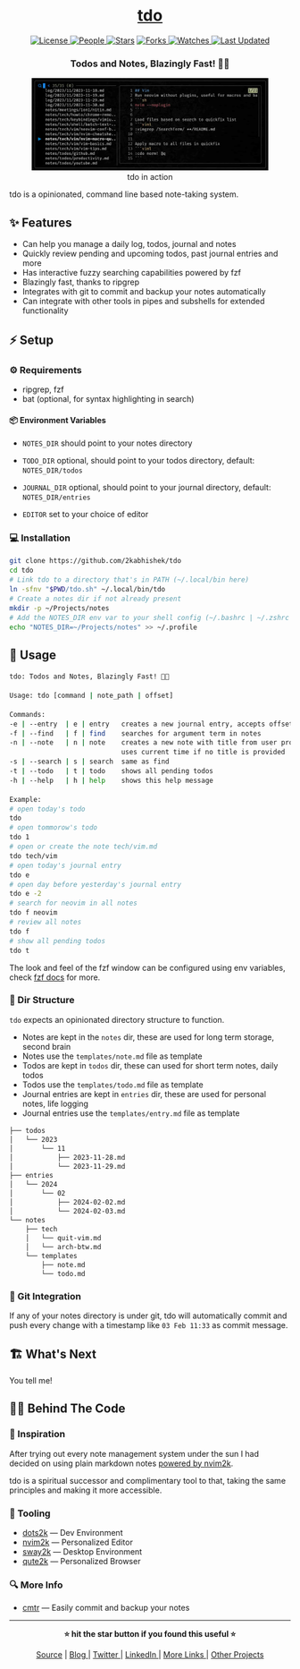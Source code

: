 <div align = "center">

<h1><a href="https://github.com/2kabhishek/tdo">tdo</a></h1>

<a href="https://github.com/2KAbhishek/tdo/blob/main/LICENSE">
<img alt="License" src="https://img.shields.io/github/license/2kabhishek/tdo?style=flat&color=eee&label="> </a>

<a href="https://github.com/2KAbhishek/tdo/graphs/contributors">
<img alt="People" src="https://img.shields.io/github/contributors/2kabhishek/tdo?style=flat&color=ffaaf2&label=People"> </a>

<a href="https://github.com/2KAbhishek/tdo/stargazers">
<img alt="Stars" src="https://img.shields.io/github/stars/2kabhishek/tdo?style=flat&color=98c379&label=Stars"></a>

<a href="https://github.com/2KAbhishek/tdo/network/members">
<img alt="Forks" src="https://img.shields.io/github/forks/2kabhishek/tdo?style=flat&color=66a8e0&label=Forks"> </a>

<a href="https://github.com/2KAbhishek/tdo/watchers">
<img alt="Watches" src="https://img.shields.io/github/watchers/2kabhishek/tdo?style=flat&color=f5d08b&label=Watches"> </a>

<a href="https://github.com/2KAbhishek/tdo/pulse">
<img alt="Last Updated" src="https://img.shields.io/github/last-commit/2kabhishek/tdo?style=flat&color=e06c75&label="> </a>

<h3>Todos and Notes, Blazingly Fast! 📃🚀</h3>

<figure>
  <img src="images/screenshot.jpg" alt="tdo in action">
  <br/>
  <figcaption>tdo in action</figcaption>
</figure>

</div>

tdo is a opinionated, command line based note-taking system.

## ✨ Features

- Can help you manage a daily log, todos, journal and notes
- Quickly review pending and upcoming todos, past journal entries and more
- Has interactive fuzzy searching capabilities powered by fzf
- Blazingly fast, thanks to ripgrep
- Integrates with git to commit and backup your notes automatically
- Can integrate with other tools in pipes and subshells for extended functionality

## ⚡ Setup

### ⚙️ Requirements

- ripgrep, fzf
- bat (optional, for syntax highlighting in search)

#### 📦 Environment Variables

- `NOTES_DIR` should point to your notes directory
- `TODO_DIR` optional, should point to your todos directory, default: `NOTES_DIR/todos`
- `JOURNAL_DIR` optional, should point to your journal directory, default: `NOTES_DIR/entries`

- `EDITOR` set to your choice of editor

### 💻 Installation

```bash
git clone https://github.com/2kabhishek/tdo
cd tdo
# Link tdo to a directory that's in PATH (~/.local/bin here)
ln -sfnv "$PWD/tdo.sh" ~/.local/bin/tdo
# Create a notes dir if not already present
mkdir -p ~/Projects/notes
# Add the NOTES_DIR env var to your shell config (~/.bashrc | ~/.zshrc | ~/.profile)
echo "NOTES_DIR=~/Projects/notes" >> ~/.profile
```

## 🚀 Usage

```bash
tdo: Todos and Notes, Blazingly Fast! 📃🚀

Usage: tdo [command | note_path | offset]

Commands:
-e | --entry  | e | entry   creates a new journal entry, accepts offset
-f | --find   | f | find    searches for argument term in notes
-n | --note   | n | note    creates a new note with title from user prompt
                            uses current time if no title is provided
-s | --search | s | search  same as find
-t | --todo   | t | todo    shows all pending todos
-h | --help   | h | help    shows this help message

Example:
# open today's todo
tdo
# open tommorow's todo
tdo 1
# open or create the note tech/vim.md
tdo tech/vim
# open today's journal entry
tdo e
# open day before yesterday's journal entry
tdo e -2
# search for neovim in all notes
tdo f neovim
# review all notes
tdo f
# show all pending todos
tdo t

```

The look and feel of the fzf window can be configured using env variables, check [fzf docs](https://github.com/junegunn/fzf#environment-variables) for more.

### 📁 Dir Structure

`tdo` expects an opinionated directory structure to function.

- Notes are kept in the `notes` dir, these are used for long term storage, second brain
- Notes use the `templates/note.md` file as template
- Todos are kept in `todos` dir, these can used for short term notes, daily todos
- Todos use the `templates/todo.md` file as template
- Journal entries are kept in `entries` dir, these are used for personal notes, life logging
- Journal entries use the `templates/entry.md` file as template

```
├── todos
│   └── 2023
│       └── 11
│           ├── 2023-11-28.md
│           └── 2023-11-29.md
├── entries
│   └── 2024
│       └── 02
│           ├── 2024-02-02.md
│           └── 2024-02-03.md
└── notes
    ├── tech
    │   └── quit-vim.md
    │   └── arch-btw.md
    └── templates
        ├── note.md
        └── todo.md
```

### 💾 Git Integration

If any of your notes directory is under git, tdo will automatically commit and push every change with a timestamp like `03 Feb 11:33` as commit message.

## 🏗️ What's Next

You tell me!

## 🧑‍💻 Behind The Code

### 🌈 Inspiration

After trying out every note management system under the sun I had decided on using plain markdown notes [powered by nvim2k](https://youtu.be/FP7sQhc8kek).

tdo is a spiritual successor and complimentary tool to that, taking the same principles and making it more accessible.

### 🧰 Tooling

- [dots2k](https://github.com/2kabhishek/dots2k) — Dev Environment
- [nvim2k](https://github.com/2kabhishek/nvim2k) — Personalized Editor
- [sway2k](https://github.com/2kabhishek/sway2k) — Desktop Environment
- [qute2k](https://github.com/2kabhishek/qute2k) — Personalized Browser

### 🔍 More Info

- [cmtr](https://github.com/2kabhishek/cmtr) — Easily commit and backup your notes

<hr>

<div align="center">

<strong>⭐ hit the star button if you found this useful ⭐</strong><br>

<a href="https://github.com/2KAbhishek/tdo">Source</a>
| <a href="https://2kabhishek.github.io/blog" target="_blank">Blog </a>
| <a href="https://twitter.com/2kabhishek" target="_blank">Twitter </a>
| <a href="https://linkedin.com/in/2kabhishek" target="_blank">LinkedIn </a>
| <a href="https://2kabhishek.github.io/links" target="_blank">More Links </a>
| <a href="https://2kabhishek.github.io/projects" target="_blank">Other Projects </a>

</div>
